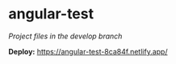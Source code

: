 # angular-test

*Project files in the develop branch*

**Deploy:** https://angular-test-8ca84f.netlify.app/
